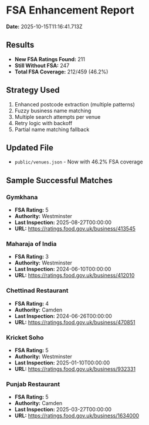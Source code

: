 # FSA Enhancement Report

**Date:** 2025-10-15T11:16:41.713Z

## Results
- **New FSA Ratings Found:** 211
- **Still Without FSA:** 247
- **Total FSA Coverage:** 212/459 (46.2%)

## Strategy Used
1. Enhanced postcode extraction (multiple patterns)
2. Fuzzy business name matching
3. Multiple search attempts per venue
4. Retry logic with backoff
5. Partial name matching fallback

## Updated File
- `public/venues.json` - Now with 46.2% FSA coverage


## Sample Successful Matches


### Gymkhana
- **FSA Rating:** 5
- **Authority:** Westminster
- **Last Inspection:** 2025-08-27T00:00:00
- **URL:** https://ratings.food.gov.uk/business/413545


### Maharaja of India
- **FSA Rating:** 3
- **Authority:** Westminster
- **Last Inspection:** 2024-06-10T00:00:00
- **URL:** https://ratings.food.gov.uk/business/412010


### Chettinad Restaurant
- **FSA Rating:** 4
- **Authority:** Camden
- **Last Inspection:** 2024-06-26T00:00:00
- **URL:** https://ratings.food.gov.uk/business/470851


### Kricket Soho
- **FSA Rating:** 5
- **Authority:** Westminster
- **Last Inspection:** 2025-01-10T00:00:00
- **URL:** https://ratings.food.gov.uk/business/932331


### Punjab Restaurant
- **FSA Rating:** 5
- **Authority:** Camden
- **Last Inspection:** 2025-03-27T00:00:00
- **URL:** https://ratings.food.gov.uk/business/1634000


